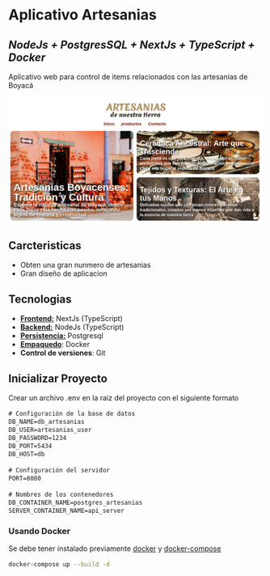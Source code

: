 # Aplicativo Artesanias 
## _NodeJs + PostgresSQL + NextJs + TypeScript + Docker_


Aplicativo web para control de items relacionados con las artesanias de Boyacá

![app previosus image](app.png)

## Carcteristicas
- Obten una gran nunmero de artesanias
- Gran diseño de aplicacion
## Tecnologias
- [**Frontend:**](./client/) NextJs (TypeScript)
- [**Backend:**](./server/) NodeJs (TypeScript)
- [**Persistencia:**](/database/) Postgresql
- [**Empaquedo**](docker-compose.yml): Docker
- **Control de versiones**: Git
## Inicializar Proyecto
Crear un archivo .env en la raiz del proyecto con el siguiente formato
```
# Configuración de la base de datos
DB_NAME=db_artesanias
DB_USER=artesanias_user
DB_PASSWORD=1234
DB_PORT=5434
DB_HOST=db

# Configuración del servidor
PORT=8080

# Nombres de los contenedores
DB_CONTAINER_NAME=postgres_artesanias
SERVER_CONTAINER_NAME=api_server
```
### Usando Docker
Se debe tener instalado previamente [docker](https://docs.docker.com/engine/install/) y [docker-compose](https://docs.docker.com/compose/install/)
```sh
docker-compose up --build -d
```
